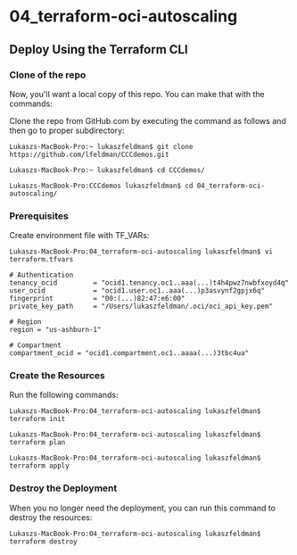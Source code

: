 # 04_terraform-oci-autoscaling

## Deploy Using the Terraform CLI

### Clone of the repo
Now, you'll want a local copy of this repo. You can make that with the commands:

Clone the repo from GitHub.com by executing the command as follows and then go to proper subdirectory:

```
Lukaszs-MacBook-Pro:~ lukaszfeldman$ git clone https://github.com/lfeldman/CCCdemos.git

Lukaszs-MacBook-Pro:~ lukaszfeldman$ cd CCCdemos/

Lukaszs-MacBook-Pro:CCCdemos lukaszfeldman$ cd 04_terraform-oci-autoscaling/

```

### Prerequisites
Create environment file with TF_VARs:

```
Lukaszs-MacBook-Pro:04_terraform-oci-autoscaling lukaszfeldman$ vi terraform.tfvars

# Authentication
tenancy_ocid         = "ocid1.tenancy.oc1..aaa(...)t4h4pwz7nwbfxoyd4q"
user_ocid            = "ocid1.user.oc1..aaa(...)p3asvynf2gpjx6q"
fingerprint          = "00:(...)82:47:e6:00"
private_key_path     = "/Users/lukaszfeldman/.oci/oci_api_key.pem"

# Region
region = "us-ashburn-1"

# Compartment
compartment_ocid = "ocid1.compartment.oc1..aaaa(...)3tbc4ua"
```

### Create the Resources
Run the following commands:

```
Lukaszs-MacBook-Pro:04_terraform-oci-autoscaling lukaszfeldman$ terraform init

Lukaszs-MacBook-Pro:04_terraform-oci-autoscaling lukaszfeldman$ terraform plan

Lukaszs-MacBook-Pro:04_terraform-oci-autoscaling lukaszfeldman$ terraform apply
```

### Destroy the Deployment
When you no longer need the deployment, you can run this command to destroy the resources:

```
Lukaszs-MacBook-Pro:04_terraform-oci-autoscaling lukaszfeldman$ terraform destroy
```
